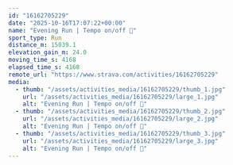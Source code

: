 ```yaml
---
id: "16162705229"
date: "2025-10-16T17:07:22+00:00"
name: "Evening Run | Tempo on/off 🔁"
sport_type: Run
distance_m: 15039.1
elevation_gain_m: 24.0
moving_time_s: 4168
elapsed_time_s: 4168
remote_url: "https://www.strava.com/activities/16162705229"
media:
  - thumb: "/assets/activities_media/16162705229/thumb_1.jpg"
    url: "/assets/activities_media/16162705229/large_1.jpg"
    alt: "Evening Run | Tempo on/off 🔁"
  - thumb: "/assets/activities_media/16162705229/thumb_2.jpg"
    url: "/assets/activities_media/16162705229/large_2.jpg"
    alt: "Evening Run | Tempo on/off 🔁"
  - thumb: "/assets/activities_media/16162705229/thumb_3.jpg"
    url: "/assets/activities_media/16162705229/large_3.jpg"
    alt: "Evening Run | Tempo on/off 🔁"
---
```


